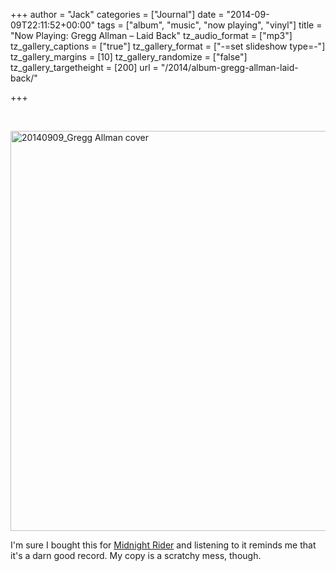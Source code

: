 +++
author = "Jack"
categories = ["Journal"]
date = "2014-09-09T22:11:52+00:00"
tags = ["album", "music", "now playing", "vinyl"]
title = "Now Playing: Gregg Allman – Laid Back"
tz_audio_format = ["mp3"]
tz_gallery_captions = ["true"]
tz_gallery_format = ["-=set slideshow type=-"]
tz_gallery_margins = [10]
tz_gallery_randomize = ["false"]
tz_gallery_targetheight = [200]
url = "/2014/album-gregg-allman-laid-back/"

+++

&nbsp;

[<img class="alignnone size-full wp-image-3524" src="/img/2014/09/20140909_Gregg-Allman-cover.jpg" alt="20140909_Gregg Allman cover" width="640" height="640" srcset="/img/2014/09/20140909_Gregg-Allman-cover.jpg 640w, /img/2014/09/20140909_Gregg-Allman-cover-150x150.jpg 150w, /img/2014/09/20140909_Gregg-Allman-cover-300x300.jpg 300w" sizes="(max-width: 640px) 100vw, 640px" />][1]

I'm sure I bought this for [Midnight Rider][2] and listening to it reminds me that it's a darn good record. My copy is a scratchy mess, though.

 [1]: /img/2014/09/20140909_Gregg-Allman-cover.jpg
 [2]: https://en.wikipedia.org/wiki/Midnight_Rider